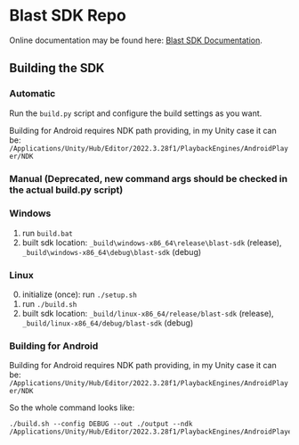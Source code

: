 # Blast SDK Repo

Online documentation may be found here: [Blast SDK Documentation](https://nvidia-omniverse.github.io/PhysX/blast/index.html).

## Building the SDK

### Automatic

Run the `build.py` script and configure the build settings as you want.

Building for Android requires NDK path providing, in my Unity case it can be:
`/Applications/Unity/Hub/Editor/2022.3.28f1/PlaybackEngines/AndroidPlayer/NDK`

### Manual (Deprecated, new command args should be checked in the actual build.py script)

### Windows
1. run `build.bat`
2. built sdk location: `_build\windows-x86_64\release\blast-sdk` (release), `_build\windows-x86_64\debug\blast-sdk` (debug) 

### Linux
0. initialize (once): run `./setup.sh`
1. run `./build.sh`
2. built sdk location: `_build/linux-x86_64/release/blast-sdk` (release), `_build/linux-x86_64/debug/blast-sdk` (debug) 

### Building for Android

Building for Android requires NDK path providing, in my Unity case it can be:
`/Applications/Unity/Hub/Editor/2022.3.28f1/PlaybackEngines/AndroidPlayer/NDK`

So the whole command looks like:
```
./build.sh --config DEBUG --out ./output --ndk /Applications/Unity/Hub/Editor/2022.3.28f1/PlaybackEngines/AndroidPlayer/NDK
```
